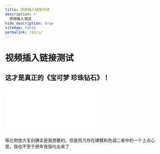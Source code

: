 ```yaml
---
title: 视频插入链接测试
description: >
  视频插入测试
hide_description: true
sitemap: false
permalink: /docs/
---
```


# 视频插入链接测试

## 这才是真正的《宝可梦 珍珠钻石》！



<iframe src="//player.bilibili.com/player.html?aid=971961486&bvid=BV1bp4y1H7ci&cid=303491576&page=1" scrolling="no" border="0" frameborder="no" framespacing="0" allowfullscreen="true"> </iframe>

等比例放大复刻确实是我想要的。但是但凡你在建模和色调二者中的一个上点心思，我也不至于把年夜饭吐出来了
